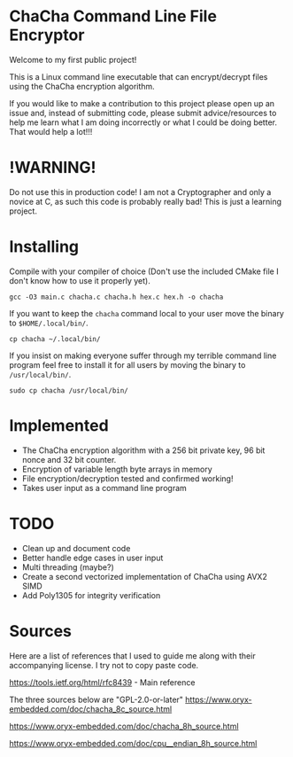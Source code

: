 # ChaCha Command Line File Encryptor

Welcome to my first public project!

This is a Linux command line executable that can encrypt/decrypt files using the ChaCha encryption algorithm.

If you would like to make a contribution to this project please open up an issue and, instead of submitting code, please submit advice/resources to help me learn what I am doing incorrectly or what I could be doing better. That would help a lot!!!

# !WARNING!
Do not use this in production code! I am not a Cryptographer and only a novice at C, as such this code is probably really bad! This is just a learning project.

# Installing
Compile with your compiler of choice (Don't use the included CMake file I don't know how to use it properly yet).

`gcc -O3 main.c chacha.c chacha.h hex.c hex.h -o chacha`

If you want to keep the `chacha` command local to your user move the binary to `$HOME/.local/bin/`.

`cp chacha ~/.local/bin/`

If you insist on making everyone suffer through my terrible command line program feel free to install it for all users by moving the binary to `/usr/local/bin/`.

`sudo cp chacha /usr/local/bin/`

# Implemented
* The ChaCha encryption algorithm with a 256 bit private key, 96 bit nonce and 32 bit counter.
* Encryption of variable length byte arrays in memory
* File encryption/decryption tested and confirmed working!
* Takes user input as a command line program

# TODO
* Clean up and document code
* Better handle edge cases in user input
* Multi threading (maybe?)
* Create a second vectorized implementation of ChaCha using AVX2 SIMD
* Add Poly1305 for integrity verification

# Sources
Here are a list of references that I used to guide me along with their accompanying license. I try not to copy paste code.

https://tools.ietf.org/html/rfc8439 - Main reference

The three sources below are "GPL-2.0-or-later"
https://www.oryx-embedded.com/doc/chacha_8c_source.html

https://www.oryx-embedded.com/doc/chacha_8h_source.html

https://www.oryx-embedded.com/doc/cpu__endian_8h_source.html
